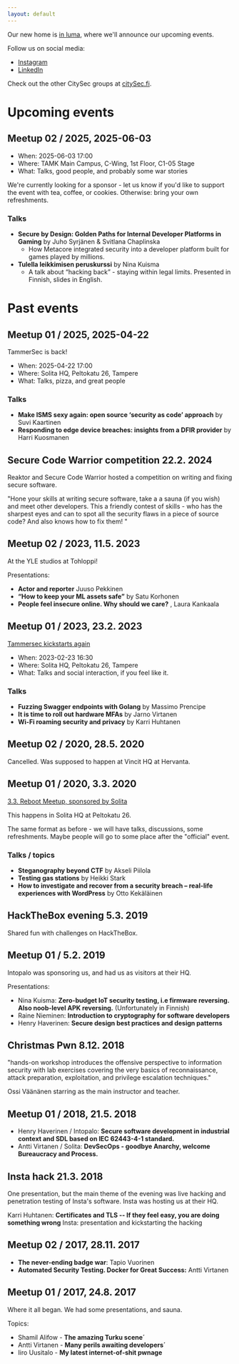 ```yaml
---
layout: default
---
```


Our new home is [in luma](https://lu.ma/TammerSec), where we'll announce our upcoming events.

Follow us on social media:

* [Instagram](https://instagram.com/tammersec)
* [LinkedIn](https://linkedin.com/company/tammersec)

Check out the other CitySec groups at [citySec.fi](https://citysec.fi/).


# Upcoming events

## Meetup 02 / 2025,  2025-06-03

* When: 2025-06-03 17:00
* Where: TAMK Main Campus, C-Wing, 1st Floor, C1-05 Stage
* What: Talks, good people, and probably some war stories

We're currently looking for a sponsor - let us know if you'd like to support the event with tea, coffee, or cookies. Otherwise: bring your own refreshments.

### Talks

* **Secure by Design: Golden Paths for Internal Developer Platforms in Gaming** by Juho Syrjänen & Svitlana Chaplinska
  * How Metacore integrated security into a developer platform built for games played by millions.
* **Tulella leikkimisen peruskurssi** by Nina Kuisma
  * A talk about “hacking back” - staying within legal limits. Presented in Finnish, slides in English.

# Past events

## Meetup 01 / 2025, 2025-04-22

TammerSec is back!

* When: 2025-04-22 17:00
* Where: Solita HQ, Peltokatu 26, Tampere
* What: Talks, pizza, and great people

### Talks

* **Make ISMS sexy again: open source ‘security as code’ approach** by Suvi Kaartinen
* **Responding to edge device breaches: insights from a DFIR provider** by Harri Kuosmanen

## Secure Code Warrior competition 22.2. 2024

Reaktor and Secure Code Warrior hosted a competition on writing and fixing secure software.

"Hone your skills at writing secure software, take a a sauna (if you wish) and meet other developers. This a friendly contest of skills - who has the sharpest eyes and can to spot all the security flaws in a piece of source code? And also knows how to fix them! "

## Meetup 02 / 2023, 11.5. 2023 

At the YLE studios at Tohloppi!

Presentations:
* **Actor and reporter** Juuso Pekkinen
* **“How to keep your ML assets safe”** by Satu Korhonen
* **People feel insecure online. Why should we care?** , Laura Kankaala

## Meetup 01 / 2023, 23.2. 2023 

[Tammersec kickstarts again](https://www.meetup.com/tresec/events/290965179/)

* When: 2023-02-23 16:30
* Where: Solita HQ, Peltokatu 26, Tampere
* What: Talks and social interaction, if you feel like it.

### Talks

* **Fuzzing Swagger endpoints with Golang** by Massimo Prencipe
* **It is time to roll out hardware MFAs** by Jarno Virtanen
* **Wi-Fi roaming security and privacy** by Karri Huhtanen

## Meetup 02 / 2020, 28.5. 2020 

Cancelled. Was supposed to happen at Vincit HQ at Hervanta.

## Meetup 01 / 2020, 3.3. 2020  

[3.3. Reboot Meetup, sponsored by Solita](https://www.meetup.com/TreSec/events/267836961/)

This happens in Solita HQ at Peltokatu 26.

The same format as before - we will have talks, discussions, some refreshments. Maybe people will go to some place after the "official" event.

### Talks / topics

* **Steganography beyond CTF** by Akseli Piilola
* **Testing gas stations** by Heikki Stark
* **How to investigate and recover from a security breach – real-life experiences with WordPress** by Otto Kekäläinen


## HackTheBox evening 5.3. 2019

Shared fun with challenges on HackTheBox.

## Meetup 01 / 5.2. 2019

Intopalo was sponsoring us, and had us as visitors at their HQ.

Presentations:

* Nina Kuisma: **Zero-budget IoT security testing, i.e firmware reversing. Also noob-level APK reversing.**
(Unfortunately in Finnish)
* Raine Nieminen: **Introduction to cryptography for software developers**
* Henry Haverinen: **Secure design best practices and design patterns**

## Christmas Pwn 8.12. 2018

"hands-on workshop introduces the offensive perspective to information security with lab exercises covering the very basics of reconnaissance, attack preparation, exploitation, and privilege escalation techniques."

Ossi Väänänen starring as the main instructor and teacher.


## Meetup 01 / 2018, 21.5. 2018

* Henry Haverinen / Intopalo: **Secure software development in industrial context and SDL based on IEC 62443-4-1 standard.**
* Antti Virtanen / Solita: **DevSecOps - goodbye Anarchy, welcome Bureaucracy and Process.**


## Insta hack 21.3. 2018

One presentation, but the main theme of the evening was live hacking and penetration testing of Insta's software. Insta was hosting us at their HQ.

Karri Huhtanen: **Certificates and TLS -- If they feel easy, you are doing something wrong**
Insta: presentation and kickstarting the hacking


## Meetup 02 / 2017, 28.11. 2017

* **The never-ending badge war**: Tapio Vuorinen
* **Automated Security Testing. Docker for Great Success:** Antti Virtanen

## Meetup 01 / 2017, 24.8. 2017

Where it all began. We had some presentations, and sauna. 

Topics:
* Shamil Alifow - **The amazing Turku scene´**
* Antti Virtanen - **Many perils awaiting developers´**
* Iiro Uusitalo - **My latest internet-of-shit pwnage**

